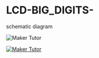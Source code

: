 # LCD-BIG_DIGITS-

schematic diagram

![Maker Tutor](https://2.bp.blogspot.com/-RB8p_0wiCek/Wlis8-7c7fI/AAAAAAAA9_A/myfiYtJRrJULf-3kd_OQDwS00cQWHLzfACLcBGAs/s640/lcd_i2c_Poten_bb.jpg)

[![Maker Tutor](https://img.youtube.com/vi/Q-r8uOq2TZs/0.jpg)](https://www.youtube.com/watch?v=Q-r8uOq2TZs)
